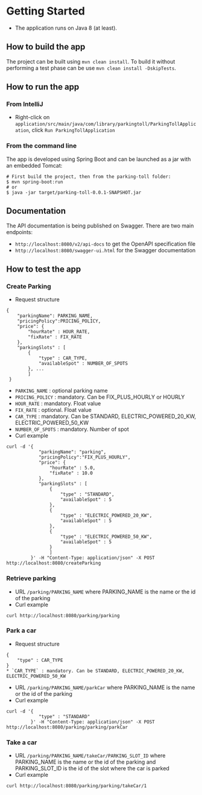 # Getting Started
* The application runs on Java 8 (at least).

## How to build the app
The project can be built using `mvn clean install`.
To build it without performing a test phase can be use `mvn clean install -DskipTests`. 

## How to run the app
### From IntelliJ
* Right-click on `application/src/main/java/com/library/parkingtoll/ParkingTollApplication`, click `Run ParkingTollApplication`

### From the command line 
The app is developed using Spring Boot and can be launched as a jar with an embedded Tomcat:
```
# First build the project, then from the parking-toll folder:
$ mvn spring-boot:run
# or
$ java -jar target/parking-toll-0.0.1-SNAPSHOT.jar
```

## Documentation
The API documentation is being published on Swagger. There are two main endpoints:
* `http://localhost:8080/v2/api-docs` to get the OpenAPI specification file
* `http://localhost:8080/swagger-ui.html` for the Swagger documentation

## How to test the app
### Create Parking
* Request structure
```
{
    "parkingName": PARKING_NAME,
    "pricingPolicy":PRICING_POLICY,
    "price": {
        "hourRate" : HOUR_RATE,
        "fixRate" : FIX_RATE
    },
    "parkingSlots" : [
        {
            "type" : CAR_TYPE,
            "availableSpot" : NUMBER_OF_SPOTS
        }, ... 
        ]
 }
```
* `PARKING_NAME` : optional parking name
* `PRICING_POLICY` : mandatory. Can be FIX_PLUS_HOURLY or HOURLY 
* `HOUR_RATE` : mandatory. Float value 
* `FIX_RATE` : optional. Float value 
* `CAR_TYPE` : mandatory. Can be STANDARD, ELECTRIC_POWERED_20_KW, ELECTRIC_POWERED_50_KW
* `NUMBER_OF_SPOTS` : mandatory. Number of spot
* Curl example
```
curl -d '{
            "parkingName": "parking",
            "pricingPolicy":"FIX_PLUS_HOURLY",
            "price": {
                "hourRate" : 5.0,
                "fixRate" : 10.0
            },
            "parkingSlots" : [
                {
                    "type" : "STANDARD",
                    "availableSpot" : 5
                }, 
                {
                    "type" : "ELECTRIC_POWERED_20_KW",
                    "availableSpot" : 5
                }, 
                {
                    "type" : "ELECTRIC_POWERED_50_KW",
                    "availableSpot" : 5
                }
                ]
         }' -H "Content-Type: application/json" -X POST http://localhost:8080/createParking
```
### Retrieve parking
* URL `/parking/PARKING_NAME` where PARKING_NAME is the name or the id of the parking 
* Curl example
```
curl http://localhost:8080/parking/parking
```
### Park a car
* Request structure
```
{
    "type" : CAR_TYPE
}
* `CAR_TYPE` : mandatory. Can be STANDARD, ELECTRIC_POWERED_20_KW, ELECTRIC_POWERED_50_KW
```
* URL `/parking/PARKING_NAME/parkCar` where PARKING_NAME is the name or the id of the parking 
* Curl example
```
curl -d '{
            "type" : "STANDARD"
         }' -H "Content-Type: application/json" -X POST http://localhost:8080/parking/parking/parkCar

```
### Take a car
* URL `/parking/PARKING_NAME/takeCar/PARKING_SLOT_ID` where PARKING_NAME is the name or the id of the parking 
and PARKING_SLOT_ID is the id of the slot where the car is parked 
* Curl example
```
curl http://localhost:8080/parking/parking/takeCar/1
```
